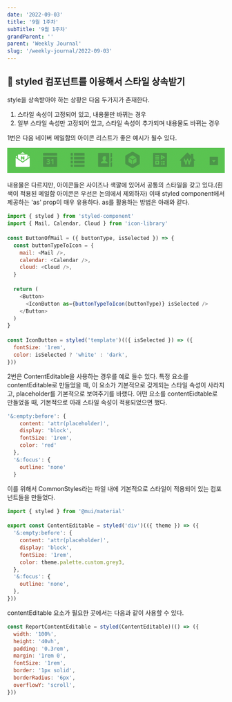 ```yaml
---
date: '2022-09-03'
title: '9월 1주차'
subTitle: '9월 1주차'
grandParent: ''
parent: 'Weekly Journal'
slug: '/weekly-journal/2022-09-03'
---
```


## 📌 **styled 컴포넌트를 이용해서 스타일 상속받기**

style을 상속받아야 하는 상황은 다음 두가지가 존재한다.

1. 스타일 속성이 고정되어 있고, 내용물만 바뀌는 경우
2. 일부 스타일 속성만 고정되어 있고, 스타일 속성이 추가되며 내용물도 바뀌는 경우

1번은 다음 네이버 메일함의 아이콘 리스트가 좋은 예시가 될수 있다.

![](example1.png)

내용물은 다르지만, 아이콘들은 사이즈나 색깔에 있어서 공통의 스타일을 갖고 있다.(흰색이 적용된 메일함 아이콘은 우선은 논의에서 제외하자) 이때 styled component에서 제공하는 'as' prop이 매우 유용하다. as를 활용하는 방법은 아래와 같다.

```javascript
import { styled } from 'styled-component'
import { Mail, Calendar, Cloud } from 'icon-library'

const ButtonOfMail = ({ buttonType, isSelected }) => {
  const buttonTypeToIcon = {
    mail: <Mail />,
    calendar: <Calendar />,
    cloud: <Cloud />,
  }

  return (
    <Button>
      <IconButton as={buttonTypeToIcon(buttonType)} isSelected />
    </Button>
  )
}

const IconButton = styled('template')(({ isSelected }) => ({
  fontSize: '1rem',
  color: isSelected ? 'white' : 'dark',
}))
```

2번은 ContentEditable을 사용하는 경우를 예로 들수 있다. 특정 요소를 contentEditable로 만들었을 때, 이 요소가 기본적으로 갖게되는 스타일 속성이 사라지고, placeholder를 기본적으로 보여주기를 바랬다. 어떤 요소를 contentEidtable로 만들었을 때, 기본적으로 아래 스타일 속성이 적용되었으면 했다.

```javascript
'&:empty:before': {
    content: 'attr(placeholder)',
    display: 'block',
    fontSize: '1rem',
    color: 'red'
  },
  '&:focus': {
    outline: 'none'
  }
```

이를 위해서 CommonStyles라는 파일 내에 기본적으로 스타일이 적용되어 있는 컴포넌트들을 만들었다.

```javascript
import { styled } from '@mui/material'

export const ContentEditable = styled('div')(({ theme }) => ({
  '&:empty:before': {
    content: 'attr(placeholder)',
    display: 'block',
    fontSize: '1rem',
    color: theme.palette.custom.grey3,
  },
  '&:focus': {
    outline: 'none',
  },
}))
```

contentEditable 요소가 필요한 곳에서는 다음과 같이 사용할 수 있다.

```javascript
const ReportContentEditable = styled(ContentEditable)(() => ({
  width: '100%',
  height: '40vh',
  padding: '0.3rem',
  margin: '1rem 0',
  fontSize: '1rem',
  border: '1px solid',
  borderRadius: '6px',
  overflowY: 'scroll',
}))
```

